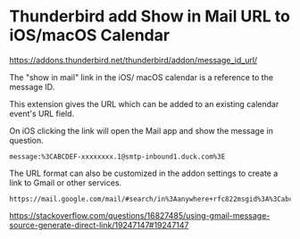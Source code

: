 # Thunderbird add Show in Mail URL to iOS/macOS Calendar

https://addons.thunderbird.net/thunderbird/addon/message_id_url/

The "show in mail" link in the iOS/ macOS calendar is a reference to the message ID.

This extension gives the URL which can be added to an existing calendar event's URL field.

On iOS clicking the link will open the Mail app and show the message in question.

```
message:%3CABCDEF-xxxxxxxx.1@smtp-inbound1.duck.com%3E
```

The URL format can also be customized in the addon settings to create a link to Gmail or other services.

```
https://mail.google.com/mail/#search/in%3Aanywhere+rfc822msgid%3A%3Cabcde%40def.com%3E
```

https://stackoverflow.com/questions/16827485/using-gmail-message-source-generate-direct-link/19247147#19247147
